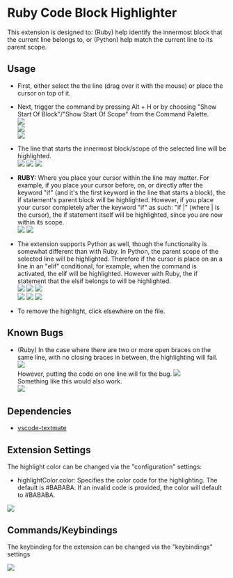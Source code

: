 # Ruby Code Block Highlighter

This extension is designed to: (Ruby) help identify the innermost block that the current line belongs to, or (Python) help match the current line to its parent scope.

## Usage

* First, either select the the line (drag over it with the mouse) or place the cursor on top of it.
* Next, trigger the command by pressing Alt + H or by choosing "Show Start Of Block"/"Show Start Of Scope" from the Command Palette.  
![](./images/example_highlighting.png)  
![](./images/command_selection_ruby.png)  
![](./images/command_selection_python.png)  
  
* The line that starts the innermost block/scope of the selected line will be highlighted.  
![](./images/example_highlighting_1.png) ![](./images/example_highlighting_2.png) ![](./images/example_highlighting_3.png)  
  
* **RUBY:** Where you place your cursor within the line may matter. For example, if you place your cursor before, on, or directly after the keyword "if" (and it's the first keyword in the line that starts a block), the if statement's parent block will be highlighted. However, if you place your cursor completely after the keyword "if" as such: "if |" (where | is the cursor), the if statement itself will be highlighted, since you are now within its scope.  
![](./images/ruby_scope_change_example_1.png) ![](./images/ruby_scope_change_example_2.png)  
  
* The extension supports Python as well, though the functionality is somewhat different than with Ruby. In Python, the parent scope of the selected line will be highlighted. Therefore if the cursor is place on an a line in an "elif" conditional, for example, when the command is activated, the elif will be highlighted. However with Ruby, the if statement that the elsif belongs to will be highlighted.  
![](./images/python_example_1.png) ![](./images/python_example_2.png) ![](./images/python_example_3.png)  
![](./images/python_example_4.png) ![](./images/python_example_5.png) ![](./images/python_example_6.png)  
  
* To remove the highlight, click elsewhere on the file.  
  
## Known Bugs

* (Ruby) In the case where there are two or more open braces on the same line, with no closing braces in between, the highlighting will fail.  
![](./images/error_producing_code.png)  
However, putting the code on one line will fix the bug. 
![](./images/error_fix.png)  
Something like this would also work.  
![](./images/error_fix_2.png)  

## Dependencies

* [vscode-textmate](https://github.com/Microsoft/vscode-textmate)

## Extension Settings

The highlight color can be changed via the "configuration" settings:

* highlightColor.color: Specifies the color code for the highlighting. The default is #BABABA. If an invalid code is provided, the color will default to #BABABA.
  
![](./images/configurations.png)

## Commands/Keybindings

The keybinding for the extension can be changed via the "keybindings" settings  
  
![](./images/commands_and_keybindings.png)  
